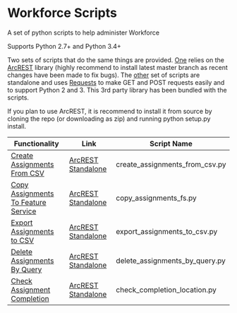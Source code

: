 # Workforce Scripts
A set of python scripts to help administer Workforce

Supports Python 2.7+ and Python 3.4+

Two sets of scripts that do the same things are provided. [One](arcrest_scripts) relies on the [ArcREST](https://github.com/Esri/ArcREST) library (highly recommend to install latest master branch as recent changes have been made to fix bugs). The [other](standalone_scripts) set of scripts are standalone and uses [Requests](http://docs.python-requests.org/) to make GET and POST requests easily and to support Python 2 and 3. This 3rd party library has been bundled with the scripts.

If you plan to use ArcREST, it is recommend to install it from source by cloning the repo (or downloading as zip) and running python setup.py install.

| Functionality                                                        | Link                                                                                                                       | Script Name                    |
|----------------------------------------------------------------------|----------------------------------------------------------------------------------------------------------------------------|--------------------------------|
| [Create Assignments From CSV](create_assignments_from_csv_readme.md) | [ArcREST](arcrest_scripts/create_assignments_from_csv.py)  [Standalone](standalone_scripts/create_assignments_from_csv.py) | create_assignments_from_csv.py |
| [Copy Assignments To Feature Service](copy_assignments_fs_readme.md) | [ArcREST](arcrest_scripts/copy_assignments_fs.py)  [Standalone](standalone_scripts/copy_assignments_fs.py)                 | copy_assignments_fs.py         |
| [Export Assignments to CSV](export_assignments_to_csv_readme.md)     | [ArcREST](arcrest_scripts/export_assignments_to_csv.py)  [Standalone](standalone_scripts/export_assignments_to_csv.py)     | export_assignments_to_csv.py   |
| [Delete Assignments By Query](delete_assignments_by_query_readme.md) | [ArcREST](arcrest_scripts/delete_assignments_by_query.py)  [Standalone](standalone_scripts/delete_assignments_by_query.py) | delete_assignments_by_query.py |
| [Check Assignment Completion ](check_completion_location.md)         | [ArcREST](arcrest_scripts/check_completion_location.py) [Standalone](standalone_scripts/check_completion_location.py)      | check_completion_location.py   |